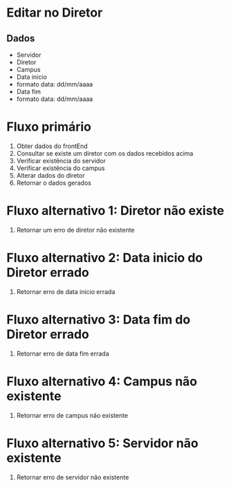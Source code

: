 # Editar no Diretor

## Dados
* Servidor
* Diretor
* Campus
* Data inicio
* formato data: dd/mm/aaaa
* Data fim
* formato data: dd/mm/aaaa


# Fluxo primário
1. Obter dados do frontEnd
2. Consultar se existe um diretor com os dados recebidos acima
3. Verificar existência do servidor
4. Verificar existência do campus
5. Alterar dados do diretor
6. Retornar o dados gerados

# Fluxo alternativo 1: Diretor não existe
1. Retornar um erro de diretor não existente

# Fluxo alternativo 2: Data inicio do Diretor errado
1. Retornar erro de data inicio errada

# Fluxo alternativo 3: Data fim do Diretor errado
1. Retornar erro de data fim errada

# Fluxo alternativo 4: Campus não existente
1. Retornar erro de campus não existente

# Fluxo alternativo 5: Servidor não existente
1. Retornar erro de servidor não existente
